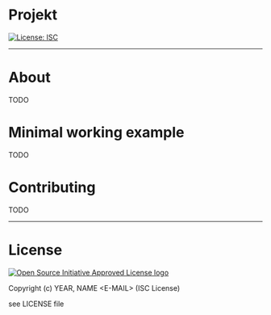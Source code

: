 # Projekt

[![License: ISC](https://img.shields.io/badge/license-ISC-green.svg)](https://opensource.org/licenses/ISC)

------------

# About

TODO

# Minimal working example

TODO

# Contributing

TODO

------------

# License
  
  [![Open Source Initiative Approved License logo](https://opensource.org/files/OSIApproved_100X125.png "Open Source Initiative Approved License logo")](https://opensource.org)

  Copyright (c) YEAR, NAME \<E-MAIL\> (ISC License)

  see LICENSE file